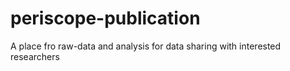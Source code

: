 # periscope-publication
A place fro raw-data and analysis for data sharing with interested researchers
